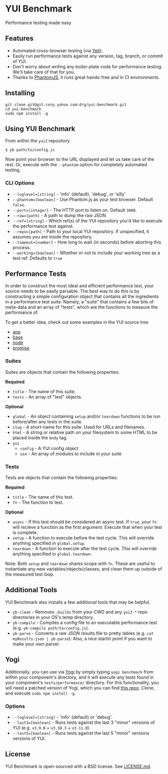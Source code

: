 # YUI Benchmark

Performance testing made easy

## Features
 * Automated cross-browser testing (via [Yeti](http://yeti.cx/)).
 * Easily run performance tests against any version, tag, branch, or commit of YUI.
 * Don't worry about writing any boiler-plate code for performance testing. We'll take care of that for you.
 * Thanks to [PhantomJS](http://phantomjs.org/), it runs great hands-free and in CI environments.

## Installing

	git clone git@git.corp.yahoo.com:drg/yui-benchmark.git
	cd yui-benchmark
	sudo npm install -g

## Using YUI Benchmark

From within the `yui3` repository

	$ yb path/to/config.js

Now point your browser to the URL displayed and let us take care of the rest.
Or, execute with the `--phantom` option for completely automated testing.

### CLI Options

* ``--loglevel=[string]`` - 'info' (default), 'debug', or 'silly'
* ``--phantom=[boolean]`` - Use Phantom.js as your test browser. Default `false`.
* ``--port=[integer]`` - The HTTP port to listen on. Default `3000`.
* ``--raw=[path]`` - A path to dump the raw JSON
* ``--ref=[string]`` - Which ref(s) of the YUI repository you'd like to execute the performance test against.
* ``--repo=[path]`` - Path to your local YUI repository. If unspecified, it assumes you are inside the repository.
* ``--timeout=[number]`` - How long to wait (in seconds) before aborting this process.
* ``--working=[boolean]`` - Whether or not to include your working tree as a test ref. Defaults to `true`

## Performance Tests

In order to construct the most ideal and efficient performance test, your
source needs to be easily parsable.  The best way to do this is by constructing
a simple configuration object that contains all the ingredients in a
performance test suite.  Namely, a "suite" that contains a few bits of meta-data
and an array of "tests", which are the functions to measure the performance of.

To get a better idea, check out some examples in the YUI source tree

 * [app](https://github.com/derek/yui3/blob/new-perf/src/app/tests/performance/app.js)
 * [base](https://github.com/derek/yui3/blob/new-perf/src/base/tests/performance/)
 * [node](https://github.com/derek/yui3/blob/new-perf/src/node/tests/performance/)
 * [promise](https://github.com/derek/yui3/blob/new-perf/src/promise/tests/performance/promise.js)

### Suites
Suites are objects that contain the following properties:

**Required**
 * `title` - The name of this suite.
 * `tests` - An array of "test" objects.

**Optional**
 * `global` - An object containing `setup` and/or `teardown` functions to be run before/after any tests in the suite.
 * `slug` - A short-name for this suite. Used for URLs and filenames.
 * `html` - A string or relative path on your filesystem to some HTML to be placed inside the `body` tag.
 * `yui`
    * `config` - A YUI config object
    * `use` - An array of modules to include in your suite

### Tests
Tests are objects that contain the following properties:

**Required**
 * `title` - The name of this test.
 * `fn` - The function to test.

**Optional**
 * `async` - If this test should be considered an async test. If `true`, your `fn` will recieve a function as the first argument. Execute that when your test is complete.
 * `setup` - A function to execute before the test cycle. This will override anything specified in `global.setup`.
 * `teardown` - A function to execute after the test cycle. This will override anything specified in `global.teardown`.

Note: Both `setup` and `teardown` shares scope with `fn`.  These are useful to instantiate any new variables/objects/classes, and clean them up outside of the measured test loop.

## Additional Tools
YUI Benchmark also installs a few additional tools that may be helpful.

 * `yb-clean` - Removes `.builds` from your CWD and any `yui3-*` repo directories in your OS's temp directory.
 * `yb-compile` - Compiles a config file to an executable performance test (e.g. `yb-compile path/to/config.js`).
 * `yb-parse` - Converts a raw JSON results file to pretty tables (e.g. `cat myResults.json | yb-parse`). Also, a nice startin point if you want to make your own parser.

## Yogi
Additionally, you can use via [Yogi](https://github.com/yui/yogi) by
simply typing `yogi benchmark` from within your component's directory,
and it will execute any tests found in your component's `tests/performance/`
directory. For this functionality, you will need a patched version of
Yogi, which you can find [this repo](https://github.com/derek/yogi/).
Clone, and execute `sudo npm install -g`.

### Options
* ``--loglevel=[string]`` - 'info' (default) or 'debug'.
* ``--last3=[boolean]`` - Runs tests against the last 3 "minor" versions of YUI (e.g. `v3.9.0` + `v3.10.3` + `v3.11.0`).
* ``--last5=[boolean]`` - Runs tests against the last 5 "minor" versions versions of YUI.

## License
YUI Benchmark is open-sourced with a BSD license.  See [LICENSE.md](LICENSE.md).
